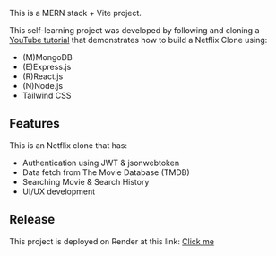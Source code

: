 This is a MERN stack + Vite project.

This self-learning project was developed by following and cloning a [YouTube tutorial](https://www.youtube.com/watch?v=gRroBZczKAU) that demonstrates how to build a Netflix Clone using:
- (M)MongoDB
- (E)Express.js
- (R)React.js
- (N)Node.js
- Tailwind CSS

## Features

This is an Netflix clone that has:
- Authentication using JWT & jsonwebtoken
- Data fetch from The Movie Database (TMDB)
- Searching Movie & Search History
- UI/UX development

## Release

This project is deployed on Render at this link: [Click me](https://tut-netflixclone.onrender.com/)